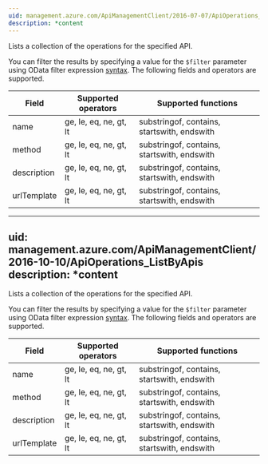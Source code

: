 ```yaml
---
uid: management.azure.com/ApiManagementClient/2016-07-07/ApiOperations_ListByApi
description: *content
---
```

Lists a collection of the operations for the specified API.

You can filter the results by specifying a value for the `$filter` parameter using OData filter expression [syntax](http://docs.oasis-open.org/odata/odata/v4.0/os/part2-url-conventions/odata-v4.0-os-part2-url-conventions.html#_Toc372793792). The following fields and operators are supported.

| Field | Supported operators    | Supported functions|
|-------|------------------------|---------------------------------------------|
| name         | ge, le, eq, ne, gt, lt | substringof, contains, startswith, endswith |
| method       | ge, le, eq, ne, gt, lt | substringof, contains, startswith, endswith |
| description  | ge, le, eq, ne, gt, lt | substringof, contains, startswith, endswith |
| urlTemplate  | ge, le, eq, ne, gt, lt | substringof, contains, startswith, endswith |

---
uid: management.azure.com/ApiManagementClient/2016-10-10/ApiOperations_ListByApis
description: *content
---
Lists a collection of the operations for the specified API.

You can filter the results by specifying a value for the `$filter` parameter using OData filter expression [syntax](http://docs.oasis-open.org/odata/odata/v4.0/os/part2-url-conventions/odata-v4.0-os-part2-url-conventions.html#_Toc372793792). The following fields and operators are supported.

| Field | Supported operators    | Supported functions|
|-------|------------------------|---------------------------------------------|
| name         | ge, le, eq, ne, gt, lt | substringof, contains, startswith, endswith |
| method       | ge, le, eq, ne, gt, lt | substringof, contains, startswith, endswith |
| description  | ge, le, eq, ne, gt, lt | substringof, contains, startswith, endswith |
| urlTemplate  | ge, le, eq, ne, gt, lt | substringof, contains, startswith, endswith |